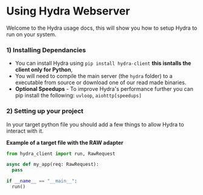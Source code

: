 # Using Hydra Webserver
Welcome to the Hydra usage docs, this will show you how to setup Hydra to run on your system.

### 1) Installing Dependancies
- You can install Hydra using `pip install hydra-client` **this isntalls the client only for Python**, 
- You will need to compile the main server (the `hydra` folder) to a executable from source or download one of our read made binaries.
- **Optional Speedups** - To improve Hydra's performance further you can pip install the following: `uvloop`, `aiohttp[speedups]`

### 2) Setting up your project
In your target python file you should add a few things to allow Hydra to interact with it.

**Example of a target file with the RAW adapter**
```py
from hydra_client import run, RawRequest

async def my_app(req: RawRequest):
  pass

if __name__ == "__main__":
  run()
```  
